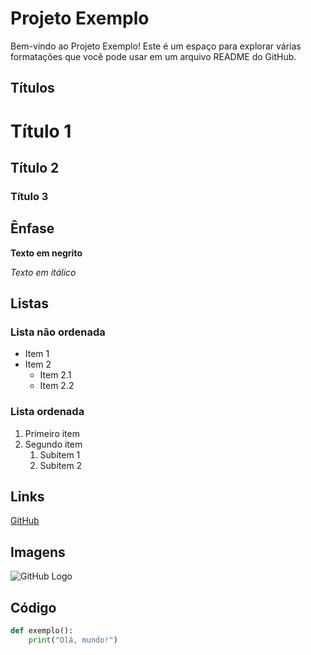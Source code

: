 # Projeto Exemplo

Bem-vindo ao Projeto Exemplo! Este é um espaço para explorar várias formatações que você pode usar em um arquivo README do GitHub.

## Títulos

# Título 1
## Título 2
### Título 3

## Ênfase

**Texto em negrito**

*Texto em itálico*

## Listas

### Lista não ordenada
- Item 1
- Item 2
  - Item 2.1
  - Item 2.2

### Lista ordenada
1. Primeiro item
2. Segundo item
   1. Subitem 1
   2. Subitem 2

## Links

[GitHub](./sap-sd/)

## Imagens

![GitHub Logo](https://github.githubassets.com/images/modules/logos_page/GitHub-Mark.png)

## Código

```python
def exemplo():
    print("Olá, mundo!")
